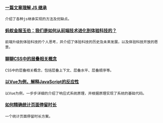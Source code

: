 
#### [一篇文章理解 JS 继承](https://mp.weixin.qq.com/s/Hjzt0DUd6aXIH84vrf0poQ)
    介绍了各种js继承实现的方法及优缺点。

#### [蚂蚁金服玉伯：我们是如何从前端技术进化到体验科技的？](https://mp.weixin.qq.com/s/IYddaaw2ps1wR2VT1dZWPg)
    前端升级到体验科技的个人思考，并介绍了体验科技的历史及未来发展，以及体验科技开放的愿景。

#### [聊聊CSS中的层叠相关概念](https://www.w3cplus.com/css/understand-css-stacking-context-order-z-index.html)
    CSS中的层叠相关概念，包括层叠上下文、层叠水平、层叠顺序等。

#### [以Vue为例，解释JavaScript的反应性](https://mp.weixin.qq.com/s/Wm5-3hsqre7ft_f0YBnoeg)
    以Vue为例，一步步详细的介绍了响应式系统原理，并根据原理实现了系统的基础代码。

#### [如何精确统计页面停留时长](https://mp.weixin.qq.com/s/EAakxFjIEl-6YwFnqgPPjQ)
    一个统计页面停留时长方案。